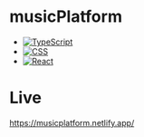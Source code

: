 # musicPlatform

* [![TypeScript][TypeScript.img]][TypeScript-url]
* [![CSS][CSS.img]][CSS-url]
* [![React][React.js]][React-url]

# Live
https://musicplatform.netlify.app/


<!-- MARKDOWN LINKS & IMAGES -->
[TYpeScript.img]: https://img.shields.io/badge/TypeScript-007ACC?style=for-the-badge&logo=typescript&logoColor=white
[TypeScript-url]: https://www.typescriptlang.org/
[CSS.img]: https://img.shields.io/badge/CSS3-1572B6?style=for-the-badge&logo=css3&logoColor=white
[CSS-url]: #
[React.js]: https://img.shields.io/badge/React-20232A?style=for-the-badge&logo=react&logoColor=61DAFB
[React-url]: https://reactjs.org/

